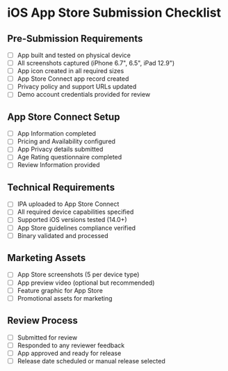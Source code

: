 # iOS App Store Submission Checklist

## Pre-Submission Requirements
- [ ] App built and tested on physical device
- [ ] All screenshots captured (iPhone 6.7", 6.5", iPad 12.9")
- [ ] App icon created in all required sizes
- [ ] App Store Connect app record created
- [ ] Privacy policy and support URLs updated
- [ ] Demo account credentials provided for review

## App Store Connect Setup
- [ ] App Information completed
- [ ] Pricing and Availability configured
- [ ] App Privacy details submitted
- [ ] Age Rating questionnaire completed
- [ ] Review Information provided

## Technical Requirements
- [ ] IPA uploaded to App Store Connect
- [ ] All required device capabilities specified
- [ ] Supported iOS versions tested (14.0+)
- [ ] App Store guidelines compliance verified
- [ ] Binary validated and processed

## Marketing Assets
- [ ] App Store screenshots (5 per device type)
- [ ] App preview video (optional but recommended)
- [ ] Feature graphic for App Store
- [ ] Promotional assets for marketing

## Review Process
- [ ] Submitted for review
- [ ] Responded to any reviewer feedback
- [ ] App approved and ready for release
- [ ] Release date scheduled or manual release selected
